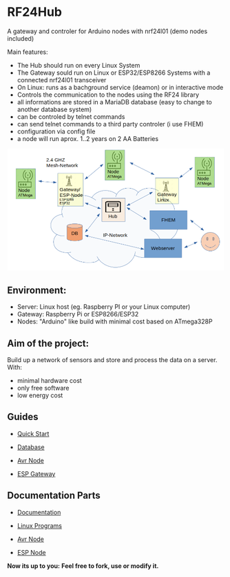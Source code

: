 RF24Hub
=====
 
A gateway and controler for Arduino nodes with nrf24l01 (demo nodes included)

Main features:

- The Hub should run on every Linux System
- The Gateway sould run on Linux or ESP32/ESP8266 Systems with a connected nrf24l01 transceiver
- On Linux: runs as a bachground service (deamon) or in interactive mode
- Controls the communication to the nodes using the RF24 library
- all informations are stored in a MariaDB database (easy to change to another database system)
- can be controled by telnet commands
- can send telnet commands to a third party controler (i use FHEM)
- configuration via config file
- a node will run aprox. 1..2 years on 2 AA Batteries

![alt text](https://raw.githubusercontent.com/wilmsn/RF24Hub/master/doc/overview.png "RF24Hub overview")

## Environment:
- Server: Linux host (eg. Raspberry PI or your Linux computer)
- Gateway: Raspberry Pi or ESP8266/ESP32
- Nodes: "Arduino" like build with minimal cost based on ATmega328P

## Aim of the project:
Build up a network of sensors and store and process the data on a server.
With:
- minimal hardware cost
- only free software
- low energy cost

## Guides
- [Quick Start](quickstartguide.html)

- [Database](dbguide.html)

- [Avr Node](avrguide.html)

- [ESP Gateway](espguide.html)

## Documentation Parts

- [Documentation](doku.html)

- [Linux Programs](linux/index.html)

- [Avr Node](avr/index.html)

- [ESP Node](esp/index.html)


**Now its up to you:**
**Feel free to fork, use or modify it.**

